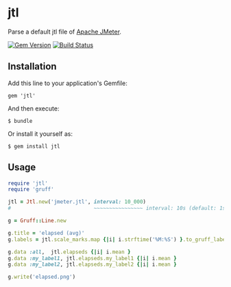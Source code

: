 # jtl

Parse a default jtl file of [Apache JMeter](http://jmeter.apache.org/).

[![Gem Version](https://badge.fury.io/rb/jtl.png)](http://badge.fury.io/rb/jtl)
[![Build Status](https://drone.io/bitbucket.org/winebarrel/jtl/status.png)](https://drone.io/bitbucket.org/winebarrel/jtl/latest)

## Installation

Add this line to your application's Gemfile:

    gem 'jtl'

And then execute:

    $ bundle

Or install it yourself as:

    $ gem install jtl

## Usage

```ruby
require 'jtl'
require 'gruff'

jtl = Jtl.new('jmeter.jtl', interval: 10_000)
#                           ~~~~~~~~~~~~~~~~ interval: 10s (default: 1s)

g = Gruff::Line.new

g.title = 'elapsed (avg)'
g.labels = jtl.scale_marks.map {|i| i.strftime('%M:%S') }.to_gruff_labels

g.data :all,  jtl.elapseds {|i| i.mean }
g.data :my_label1, jtl.elapseds.my_label1 {|i| i.mean }
g.data :my_label2, jtl.elapseds.my_label2 {|i| i.mean }

g.write('elapsed.png')
```

